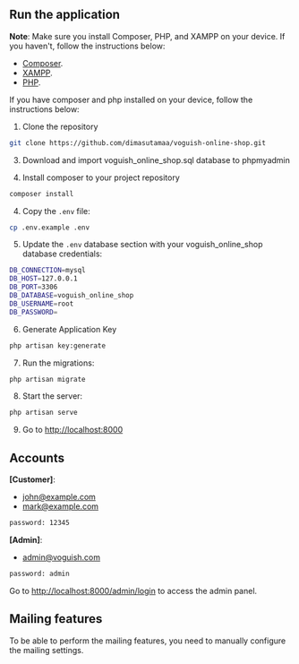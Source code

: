 ## Run the application
**Note**: Make sure you install Composer, PHP, and XAMPP on your device. If you haven't, follow the instructions below:
- [Composer](https://www.geeksforgeeks.org/how-to-install-php-composer-on-windows/).
- [XAMPP](https://www.apachefriends.org/download.html).
- [PHP](https://www.geeksforgeeks.org/how-to-install-php-in-windows-10/).

If you have composer and php installed on your device, follow the instructions below:
1. Clone the repository

```bash
git clone https://github.com/dimasutamaa/voguish-online-shop.git
```

3. Download and import voguish_online_shop.sql database to phpmyadmin

4. Install composer to your project repository

```bash
composer install
```

4. Copy the `.env` file:

```bash
cp .env.example .env
```

5. Update the `.env` database section with your voguish_online_shop database credentials:

```bash
DB_CONNECTION=mysql
DB_HOST=127.0.0.1
DB_PORT=3306
DB_DATABASE=voguish_online_shop
DB_USERNAME=root
DB_PASSWORD=
```

6. Generate Application Key

```bash
php artisan key:generate
```

7. Run the migrations:

```bash
php artisan migrate
```

8. Start the server:

```bash
php artisan serve
```

9. Go to [http://localhost:8000](http://localhost:8000)

## Accounts
**[Customer]**:
- john@example.com
- mark@example.com
```bash
password: 12345
```

**[Admin]**:
- admin@voguish.com
```bash
password: admin
```
Go to [http://localhost:8000/admin/login](http://localhost:8000/admin/login) to access the admin panel.

## Mailing features
To be able to perform the mailing features, you need to manually configure the mailing settings.

